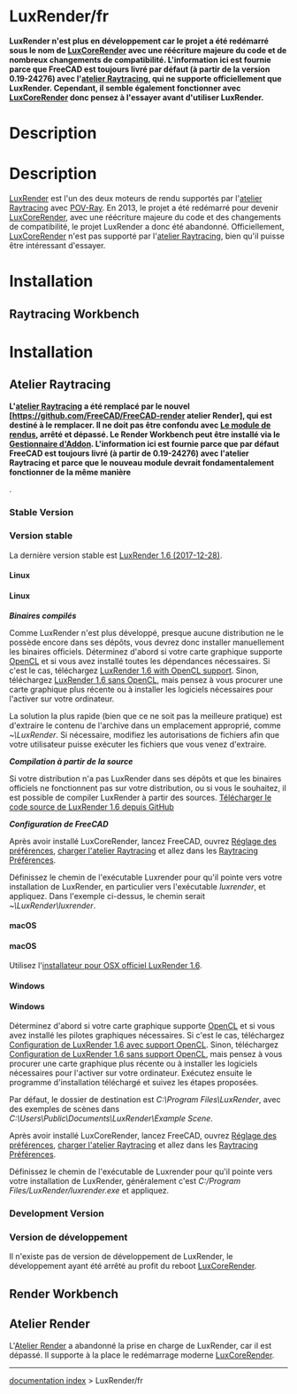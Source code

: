 # LuxRender/fr
**LuxRender n'est plus en développement car le projet a été redémarré sous le nom de [LuxCoreRender](LuxCoreRender/fr.md) avec une réécriture majeure du code et de nombreux changements de compatibilité. L'information ici est fournie parce que FreeCAD est toujours livré par défaut (à partir de la version 0.19-24276) avec l'[atelier Raytracing](Raytracing_Workbench/fr.md), qui ne supporte officiellement que LuxRender. Cependant, il semble également fonctionner avec [LuxCoreRender](LuxCoreRender/fr.md) donc pensez à l'essayer avant d'utiliser LuxRender.**

# Description


<div class="mw-translate-fuzzy">

# Description 

[LuxRender](https://luxcorerender.org/history/) est l\'un des deux moteurs de rendu supportés par l\'[atelier Raytracing](Raytracing_Workbench/fr.md) avec [POV-Ray](POV-Ray/fr.md). En 2013, le projet a été redémarré pour devenir [LuxCoreRender](LuxCoreRender/fr.md), avec une réécriture majeure du code et des changements de compatibilité, le projet LuxRender a donc été abandonné. Officiellement, [LuxCoreRender](LuxCoreRender/fr.md) n\'est pas supporté par l\'[atelier Raytracing](Raytracing_Workbench/fr.md), bien qu\'il puisse être intéressant d\'essayer.


</div>

# Installation

## Raytracing Workbench 


<div class="mw-translate-fuzzy">

# Installation 

## Atelier Raytracing 


**L'[atelier Raytracing](Raytracing_Workbench/fr.md) a été remplacé par le nouvel [https://github.com/FreeCAD/FreeCAD-render atelier Render], qui est destiné à le remplacer. Il ne doit pas être confondu avec [Le module de rendus](Render_project.md), arrêté et dépassé. Le Render Workbench peut être installé via le [Gestionnaire d'Addon](Std_AddonMgr/fr.md). L'information ici est fournie parce que par défaut FreeCAD est toujours livré (à partir de 0.19-24276) avec l'atelier Raytracing et parce que le nouveau module devrait fondamentalement fonctionner de la même manière**

.


</div>

### Stable Version 


<div class="mw-translate-fuzzy">

### Version stable 

La dernière version stable est [LuxRender 1.6 (2017-12-28)](https://github.com/LuxCoreRender/LuxCore/releases/tag/luxrender_v1.6).


</div>

#### Linux


<div class="mw-translate-fuzzy">

#### Linux 

***Binaires compilés***


</div>

Comme LuxRender n\'est plus développé, presque aucune distribution ne le possède encore dans ses dépôts, vous devrez donc installer manuellement les binaires officiels. Déterminez d\'abord si votre carte graphique supporte [OpenCL](https://en.wikipedia.org/wiki/OpenCL) et si vous avez installé toutes les dépendances nécessaires. Si c\'est le cas, téléchargez [LuxRender 1.6 with OpenCL support](https://github.com/LuxCoreRender/LuxCore/releases/download/luxrender_v1.6/lux-v1.6-x86_64-sse2-OpenCL.tar.bz2). Sinon, téléchargez [LuxRender 1.6 sans OpenCL](https://github.com/LuxCoreRender/LuxCore/releases/download/luxrender_v1.6/lux-v1.6-x86_64-sse2-NoOpenCL.tar.bz2), mais pensez à vous procurer une carte graphique plus récente ou à installer les logiciels nécessaires pour l\'activer sur votre ordinateur.

La solution la plus rapide (bien que ce ne soit pas la meilleure pratique) est d\'extraire le contenu de l\'archive dans un emplacement approprié, comme *\~\\LuxRender*. Si nécessaire, modifiez les autorisations de fichiers afin que votre utilisateur puisse exécuter les fichiers que vous venez d\'extraire.

***Compilation à partir de la source***

Si votre distribution n\'a pas LuxRender dans ses dépôts et que les binaires officiels ne fonctionnent pas sur votre distribution, ou si vous le souhaitez, il est possible de compiler LuxRender à partir des sources. [Télécharger le code source de LuxRender 1.6 depuis GitHub](https://github.com/LuxCoreRender/LuxCore/archive/refs/tags/luxrender_v1.6.tar.gz)

***Configuration de FreeCAD***

Après avoir installé LuxCoreRender, lancez FreeCAD, ouvrez [Réglage des préférences](Preferences_Editor/fr.md), [charger l\'atelier Raytracing](Preferences_Editor/fr#Ateliers_non_charg.C3.A9s.md) et allez dans les [Raytracing Préférences](Raytracing_Preferences/fr.md).

Définissez le chemin de l\'exécutable Luxrender pour qu\'il pointe vers votre installation de LuxRender, en particulier vers l\'exécutable *luxrender*, et appliquez. Dans l\'exemple ci-dessus, le chemin serait *\~\\LuxRender\\luxrender*.

#### macOS


<div class="mw-translate-fuzzy">

#### macOS 

Utilisez l\'[installateur pour OSX officiel LuxRender 1.6](https://github.com/LuxCoreRender/LuxCore/releases/download/luxrender_v1.6/LuxRender_1.6_OSXIntel_64bit.dmg).


</div>

#### Windows


<div class="mw-translate-fuzzy">

#### Windows 

Déterminez d\'abord si votre carte graphique supporte [OpenCL](https://fr.wikipedia.org/wiki/OpenCL) et si vous avez installé les pilotes graphiques nécessaires. Si c\'est le cas, téléchargez [Configuration de LuxRender 1.6 avec support OpenCL](https://github.com/LuxCoreRender/LuxCore/releases/download/luxrender_v1.6/LuxRender.1.6.x64.OpenCL.Setup.exe). Sinon, téléchargez [Configuration de LuxRender 1.6 sans support OpenCL](https://github.com/LuxCoreRender/LuxCore/releases/download/luxrender_v1.6/LuxRender.1.6.x64.NoOpenCL.Setup.exe), mais pensez à vous procurer une carte graphique plus récente ou à installer les logiciels nécessaires pour l\'activer sur votre ordinateur. Exécutez ensuite le programme d\'installation téléchargé et suivez les étapes proposées.


</div>

Par défaut, le dossier de destination est *C:\\Program Files\\LuxRender*, avec des exemples de scènes dans *C:\\Users\\Public\\Documents\\LuxRender\\Example Scene*.


<div class="mw-translate-fuzzy">

Après avoir installé LuxCoreRender, lancez FreeCAD, ouvrez [Réglage des préférences](Preferences_Editor/fr.md), [charger l\'atelier Raytracing](Preferences_Editor/fr#Ateliers_non_charg.C3.A9s.md) et allez dans les [Raytracing Préférences](Raytracing_Preferences/fr.md).


</div>

Définissez le chemin de l\'exécutable de Luxrender pour qu\'il pointe vers votre installation de LuxRender, généralement c\'est *C:/Program Files/LuxRender/luxrender.exe* et appliquez.

### Development Version 


<div class="mw-translate-fuzzy">

### Version de développement 

Il n\'existe pas de version de développement de LuxRender, le développement ayant été arrêté au profit du reboot [LuxCoreRender](LuxCoreRender/fr.md).


</div>

## Render Workbench 


<div class="mw-translate-fuzzy">

## Atelier Render 

L\'[Atelier Render](https://github.com/FreeCAD/FreeCAD-render) a abandonné la prise en charge de LuxRender, car il est dépassé. Il supporte à la place le redémarrage moderne [LuxCoreRender](LuxCoreRender/fr.md).


</div>

---
[documentation index](../README.md) > LuxRender/fr
